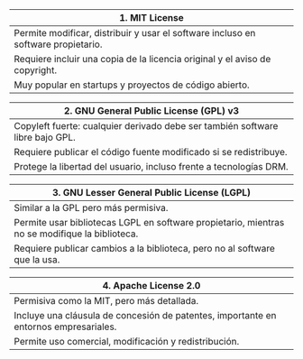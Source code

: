 |1. MIT License|
|--------------|
|Permite modificar, distribuir y usar el software incluso en software propietario.|
|Requiere incluir una copia de la licencia original y el aviso de copyright.|
|Muy popular en startups y proyectos de código abierto.|

|2. GNU General Public License (GPL) v3|
|--------------------------------------|
|Copyleft fuerte: cualquier derivado debe ser también software libre bajo GPL.|
|Requiere publicar el código fuente modificado si se redistribuye.|
|Protege la libertad del usuario, incluso frente a tecnologías DRM.|

|3. GNU Lesser General Public License (LGPL)|
|-------------------------------------------|
|Similar a la GPL pero más permisiva.|
|Permite usar bibliotecas LGPL en software propietario, mientras no se modifique la biblioteca.|
|Requiere publicar cambios a la biblioteca, pero no al software que la usa.|

|4. Apache License 2.0|
|---------------------|
|Permisiva como la MIT, pero más detallada.|
|Incluye una cláusula de concesión de patentes, importante en entornos empresariales.|
|Permite uso comercial, modificación y redistribución.|

